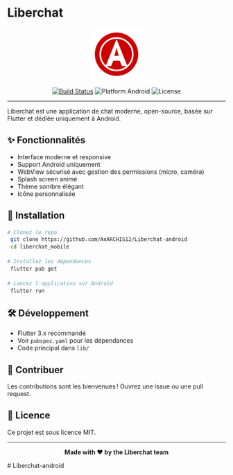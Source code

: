 # Liberchat

<p align="center">
  <img src="assets/logo.png" alt="Liberchat Logo" width="120" />
</p>

<p align="center">
  <a href="https://github.com/AnARCHIS12/Liberchat-android/actions/workflows/flutter.yml"><img src="https://img.shields.io/github/workflow/status/AnARCHIS12/Liberchat-android/Flutter%20CI?label=build&logo=github" alt="Build Status"></a>
  <img src="https://img.shields.io/badge/Flutter-Android%20Only-green?logo=android" alt="Platform Android">
  <img src="https://img.shields.io/badge/License-MIT-blue.svg" alt="License">
</p>


---

Liberchat est une application de chat moderne, open-source, basée sur Flutter et dédiée uniquement à Android. 

## ✨ Fonctionnalités
- Interface moderne et responsive
- Support Android uniquement
- WebView sécurisé avec gestion des permissions (micro, caméra)
- Splash screen animé
- Thème sombre élégant
- Icône personnalisée

## 🚀 Installation
```bash
# Clonez le repo
 git clone https://github.com/AnARCHIS12/Liberchat-android
 cd liberchat_mobile

# Installez les dépendances
 flutter pub get

# Lancez l'application sur Android
 flutter run
```


## 🛠️ Développement
- Flutter 3.x recommandé
- Voir `pubspec.yaml` pour les dépendances
- Code principal dans `lib/`

## 🤝 Contribuer
Les contributions sont les bienvenues ! Ouvrez une issue ou une pull request.

## 📄 Licence
Ce projet est sous licence MIT.

---

<p align="center">
  <b>Made with ❤️ by the Liberchat team</b>
</p>
# Liberchat-android
